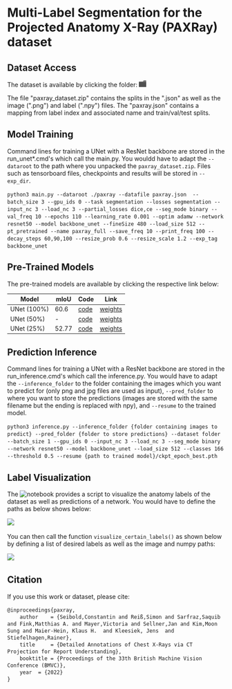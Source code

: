 # Multi-Label Segmentation for the Projected Anatomy X-Ray (PAXRay) dataset

## Dataset Access

<p>The dataset is available by clicking the folder:
<a href="https://drive.google.com/drive/folders/1rzlsZ0bfByRMBoywOPWZW08GNgIwCU9P?usp=sharing"><img src="https://github.com/ConstantinSeibold/constantinseibold.github.io/blob/master/_images/common/folder(1).png?raw=true" height="15"></a></p>

The file "paxray_dataset.zip"  contains the splits in the ".json" as well as the image (".png") and label (".npy") files. The "paxray.json" contains a mapping from label index and associated name and train/val/test splits.

## Model Training

Command lines for training a UNet with a ResNet backbone are stored in the run_unet*.cmd's which call the main.py. You wouldd have to adapt the ```--dataroot``` to the path where you unpacked the ```paxray_dataset.zip```. Files such as tensorboard files, checkpoints and results will be stored in ```--exp_dir```.

```python3 main.py --dataroot ./paxray --datafile paxray.json  --batch_size 3 --gpu_ids 0 --task segmentation --losses segmentation --input_nc 3 --load_nc 3 --partial_losses dice,ce --seg_mode binary --val_freq 10 --epochs 110 --learning_rate 0.001 --optim adamw --network resnet50 --model backbone_unet --fineSize 480 --load_size 512 --pt_pretrained --name paxray_full --save_freq 10 --print_freq 100 --decay_steps 60,90,100 --resize_prob 0.6 --resize_scale 1.2 --exp_tag backbone_unet```

## Pre-Trained Models

<p>The pre-trained models are available by clicking the respective link below:</p>
<table>
<thead>
<tr>
<th>Model</th>
<th>mIoU</th>
<th>Code</th>
<th>Link</th>
</tr>
</thead>
<tbody>
<tr>
<td>UNet (100%)</td>
<td>60.6</td>
<td><a href="https://github.com/ConstantinSeibold/multilabel_segmentation_paxray">code</a></td>
<td><a href="https://drive.google.com/drive/folders/1JjWv_Ips_8CKbREk68JY-YMpu_lXu5Sa?usp=sharing">weights</a></td>
</tr>
<tr>
<td>UNet (50%)</td>
<td>-</td>
<td><a href="https://github.com/ConstantinSeibold/multilabel_segmentation_paxray">code</a></td>
<td><a href="https://drive.google.com/drive/folders/1JjWv_Ips_8CKbREk68JY-YMpu_lXu5Sa?usp=sharing">weights</a></td>
</tr>
<tr>
<td>UNet (25%)</td>
<td> 52.77 </td>
<td><a href="https://github.com/ConstantinSeibold/multilabel_segmentation_paxray">code</a></td>
<td><a href="https://drive.google.com/drive/folders/1JjWv_Ips_8CKbREk68JY-YMpu_lXu5Sa?usp=sharing">weights</a></td>
</tr>
</tbody>
</table>

## Prediction Inference

Command lines for training a UNet with a ResNet backbone are stored in the run_inference.cmd's which call the inference.py. You would have to adapt the ```--inference_folder``` to the folder containing the images which you want to predict for (only png and jpg files are used as input), ```--pred_folder``` to where you want to store the predictions (images are stored with the same filename but the ending is replaced with npy), and ```--resume``` to the trained model.


```python3 inference.py --inference_folder {folder containing images to predict} --pred_folder {folder to store predictions} --dataset folder --batch_size 1 --gpu_ids 0 --input_nc 3 --load_nc 3 --seg_mode binary --network resnet50 --model backbone_unet --load_size 512 --classes 166 --threshold 0.5 --resume {path to trained model}/ckpt_epoch_best.pth```

## Label Visualization

The ![notebook](https://github.com/ConstantinSeibold/multilabel_segmentation_paxray/blob/main/VisualizeLabels.ipynb) provides a script to visualize the anatomy labels of the dataset as well as predictions of a network. You would have to define the paths as below shows below:

<img src="https://raw.githubusercontent.com/ConstantinSeibold/multilabel_segmentation_paxray/main/images/define_paths.png?token=GHSAT0AAAAAABWEYES2PLAIJTUBEOBYAAA6Y2AVP3Q" width=80% height=auto>

You can then call the function ```visualize_certain_labels()``` as shown below by defining a list of desired labels as well as the image and numpy paths:

<img src="https://raw.githubusercontent.com/ConstantinSeibold/multilabel_segmentation_paxray/main/images/labels.png?token=GHSAT0AAAAAABWEYES3NVMLEUZI6YW5VUX2Y2AVQCQ" width=80% height=auto>


## Citation

<p>If you use this work or dataset, please cite:</p>
<pre><code class="lang-latex">@inproceedings{paxray,
    author    = {Seibold,Constantin <span class="hljs-keyword">and </span>Reiß,Simon <span class="hljs-keyword">and </span>Sarfraz,Saquib <span class="hljs-keyword">and </span>Fink,Matthias A. <span class="hljs-keyword">and </span>Mayer,Victoria <span class="hljs-keyword">and </span>Sellner,<span class="hljs-keyword">Jan </span><span class="hljs-keyword">and </span>Kim,Moon Sung <span class="hljs-keyword">and </span>Maier-Hein, Klaus H.  <span class="hljs-keyword">and </span>Kleesiek, <span class="hljs-keyword">Jens </span> <span class="hljs-keyword">and </span>Stiefelhagen,Rainer}, 
    title     = {Detailed Annotations of Chest X-Rays via CT Projection for Report Understanding}, 
    <span class="hljs-keyword">booktitle </span>= {Proceedings of the <span class="hljs-number">33</span>th <span class="hljs-keyword">British </span>Machine Vision Conference (<span class="hljs-keyword">BMVC)},
</span>    year  = {<span class="hljs-number">2022</span>}
}
</code></pre>
